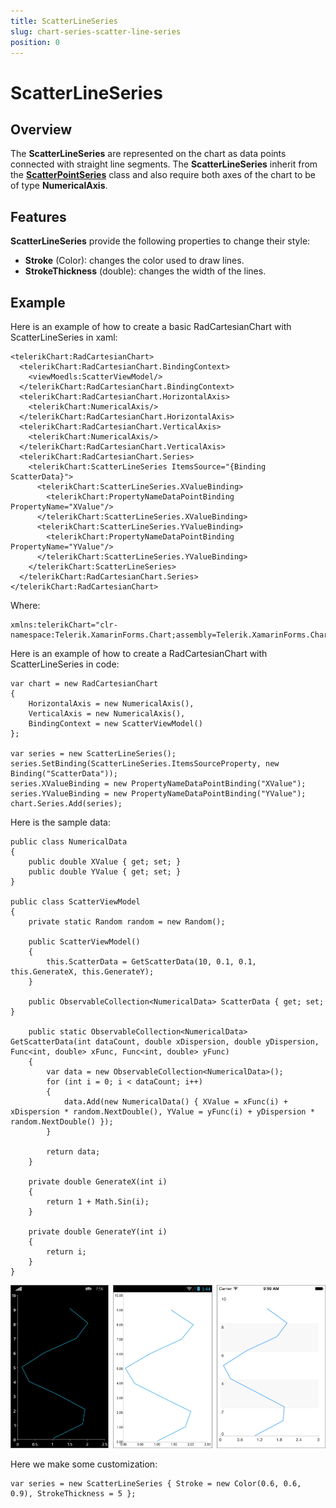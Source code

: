 ```yaml
---
title: ScatterLineSeries
slug: chart-series-scatter-line-series
position: 0
---
```

# ScatterLineSeries #

## Overview ##

The **ScatterLineSeries** are represented on the chart as data points connected with straight line segments. The **ScatterLineSeries** inherit from the **[ScatterPointSeries]()** class and also require both axes of the chart to be of type **NumericalAxis**.

## Features ##

**ScatterLineSeries** provide the following properties to change their style:

- **Stroke** (Color): changes the color used to draw lines.
- **StrokeThickness** (double): changes the width of the lines.

## Example ##

Here is an example of how to create a basic RadCartesianChart with ScatterLineSeries in xaml:

	<telerikChart:RadCartesianChart>
	  <telerikChart:RadCartesianChart.BindingContext>
	    <viewMoedls:ScatterViewModel/>
	  </telerikChart:RadCartesianChart.BindingContext>
	  <telerikChart:RadCartesianChart.HorizontalAxis>
	    <telerikChart:NumericalAxis/>
	  </telerikChart:RadCartesianChart.HorizontalAxis>
	  <telerikChart:RadCartesianChart.VerticalAxis>
	    <telerikChart:NumericalAxis/>
	  </telerikChart:RadCartesianChart.VerticalAxis>
	  <telerikChart:RadCartesianChart.Series>
	    <telerikChart:ScatterLineSeries ItemsSource="{Binding ScatterData}">
	      <telerikChart:ScatterLineSeries.XValueBinding>
	        <telerikChart:PropertyNameDataPointBinding PropertyName="XValue"/>
	      </telerikChart:ScatterLineSeries.XValueBinding>
	      <telerikChart:ScatterLineSeries.YValueBinding>
	        <telerikChart:PropertyNameDataPointBinding PropertyName="YValue"/>
	      </telerikChart:ScatterLineSeries.YValueBinding>
	    </telerikChart:ScatterLineSeries>
	  </telerikChart:RadCartesianChart.Series>
	</telerikChart:RadCartesianChart>
Where:

	xmlns:telerikChart="clr-namespace:Telerik.XamarinForms.Chart;assembly=Telerik.XamarinForms.Chart"
Here is an example of how to create a RadCartesianChart with ScatterLineSeries in code:

	var chart = new RadCartesianChart
	{
	    HorizontalAxis = new NumericalAxis(),
	    VerticalAxis = new NumericalAxis(),
	    BindingContext = new ScatterViewModel()
	};
	
	var series = new ScatterLineSeries();
	series.SetBinding(ScatterLineSeries.ItemsSourceProperty, new Binding("ScatterData"));   
	series.XValueBinding = new PropertyNameDataPointBinding("XValue");
	series.YValueBinding = new PropertyNameDataPointBinding("YValue");
	chart.Series.Add(series);
	
Here is the sample data:
	
	public class NumericalData
	{
	    public double XValue { get; set; }
	    public double YValue { get; set; }
	}

	public class ScatterViewModel
	{
	    private static Random random = new Random();
	
	    public ScatterViewModel()
	    {
	        this.ScatterData = GetScatterData(10, 0.1, 0.1, this.GenerateX, this.GenerateY);
	    }
	
	    public ObservableCollection<NumericalData> ScatterData { get; set; }
	
	    public static ObservableCollection<NumericalData> GetScatterData(int dataCount, double xDispersion, double yDispersion, Func<int, double> xFunc, Func<int, double> yFunc)
	    {
	        var data = new ObservableCollection<NumericalData>();
	        for (int i = 0; i < dataCount; i++)
	        {
	            data.Add(new NumericalData() { XValue = xFunc(i) + xDispersion * random.NextDouble(), YValue = yFunc(i) + yDispersion * random.NextDouble() });
	        }
	
	        return data;
	    }
	
	    private double GenerateX(int i)
	    {
	        return 1 + Math.Sin(i);
	    }
	
	    private double GenerateY(int i)
	    {
	        return i;
	    }
	}

![Basic ScatterLineSeries](images/cartesian-scatter-line-series-basic-example.png)


Here we make some customization:

	var series = new ScatterLineSeries { Stroke = new Color(0.6, 0.6, 0.9), StrokeThickness = 5 };
